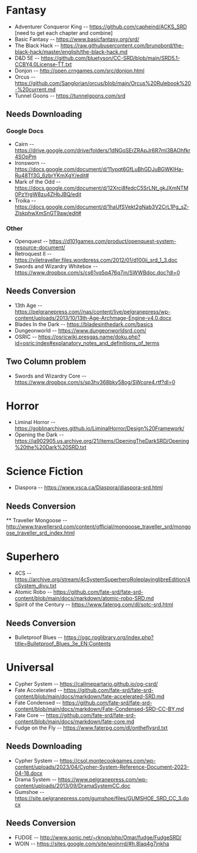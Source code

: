 # Fantasy

* Adventurer Conqueror King -- https://github.com/capheind/ACKS_SRD [need to get each chapter and combine]
* Basic Fantasy -- https://www.basicfantasy.org/srd/
* The Black Hack -- https://raw.githubusercontent.com/brunobord/the-black-hack/master/english/the-black-hack.md
* D&D 5E -- https://github.com/bluetyson/CC-SRD/blob/main/SRD5.1-CCBY4.0License-TT.txt
* Donjon -- http://open.crngames.com/src/donjon.html
* Orcus -- https://github.com/Sanglorian/orcus/blob/main/Orcus%20Rulebook%20-%20current.md
* Tunnel Goons -- https://tunnelgoons.com/srd

## Needs Downloading
### Google Docs
* Cairn -- https://drive.google.com/drive/folders/1dNGoSErZRApJr6R7mI3BAOhfkr4SOpPm
* Ironsworn -- https://docs.google.com/document/d/11ypqt6GfLuBhGDJuBGWKlHa-Ru48Tf3G_6zbrYKmXgY/edit#
* Mark of the Odd -- https://docs.google.com/document/d/12Xrci8fedcC5SrLNt_gkJXmNTM0PzYrgW8zu4ZHbJBQ/edit
* Troika -- https://docs.google.com/document/d/1haUfSVekt2gNab3V2CrL1Pg_sZ-ZlskphwXmSnGT9aw/edit#

### Other
* Openquest -- https://d101games.com/product/openquest-system-resource-document/
* Retroquest II -- https://viletraveller.files.wordpress.com/2012/01/d100ii_srd_1_3.doc
* Swords and Wizardry Whitebox -- https://www.dropbox.com/s/cs61vq5q476q7in/SWWBdoc.doc?dl=0

## Needs Conversion
* 13th Age -- https://pelgranepress.com//nas/content/live/pelgranepress/wp-content/uploads/2013/10/13th-Age-Archmage-Engine-v4.0.docx
* Blades In the Dark -- https://bladesinthedark.com/basics
* Dungeonworld -- https://www.dungeonworldsrd.com/
* OSRIC -- https://osricwiki.presgas.name/doku.php?id=osric:index#explanatory_notes_and_definitions_of_terms

## Two Column problem
* Swords and Wizardry Core -- https://www.dropbox.com/s/sp3hv368bky58og/SWcore4.rtf?dl=0

# Horror

* Liminal Horror -- https://goblinarchives.github.io/LiminalHorror/Design%20Framework/
* Opening the Dark -- https://ia902905.us.archive.org/21/items/OpeningTheDarkSRD/Opening%20the%20Dark%20SRD.txt

# Science Fiction

* Diaspora -- https://www.vsca.ca/Diaspora/diaspora-srd.html

## Needs Conversion
** Traveller Mongoose -- http://www.travellersrd.com/content/official/mongoose_traveller_srd/mongoose_traveller_srd_index.html

# Superhero

* 4CS -- https://archive.org/stream/4cSystemSuperheroRoleplayinglibreEdition/4cSystem_djvu.txt
* Atomic Robo -- https://github.com/fate-srd/fate-srd-content/blob/main/docs/markdown/atomic-robo-SRD.md
* Spirit of the Century -- https://www.faterpg.com/dl/sotc-srd.html

## Needs Conversion
* Bulletproof Blues -- https://ogc.rpglibrary.org/index.php?title=Bulletproof_Blues_3e_EN:Contents

# Universal

* Cypher System -- https://callmepartario.github.io/og-csrd/
* Fate Accelerated -- https://github.com/fate-srd/fate-srd-content/blob/main/docs/markdown/fate-accelerated-SRD.md
* Fate Condensed -- https://github.com/fate-srd/fate-srd-content/blob/main/docs/markdown/Fate-Condensed-SRD-CC-BY.md
* Fate Core -- https://github.com/fate-srd/fate-srd-content/blob/main/docs/markdown/fate-core.md
* Fudge on the Fly -- https://www.faterpg.com/dl/ontheflysrd.txt

## Needs Downloading
* Cypher System -- https://csol.montecookgames.com/wp-content/uploads/2023/04/Cypher-System-Reference-Document-2023-04-18.docx
* Drama System -- https://www.pelgranepress.com/wp-content/uploads/2013/09/DramaSystemCC.doc
* Gumshoe -- https://site.pelgranepress.com/gumshoe/files/GUMSHOE_SRD_CC_3.docx

## Needs Conversion
* FUDGE -- http://www.sonic.net/~rknop/php/Omar/fudge/FudgeSRD/
* WOIN -- https://sites.google.com/site/woinrrd/#h.8laq4g7jnkha

